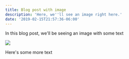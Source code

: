 ```yaml
---
title: Blog post with image
description: 'Here, we''ll see an image right here.'
date: '2019-02-15T21:57:36-06:00'
---
```

In this blog post, we'll be seeing an image with some text



![](/images/uploads/users-node.png)

Here's some more text
